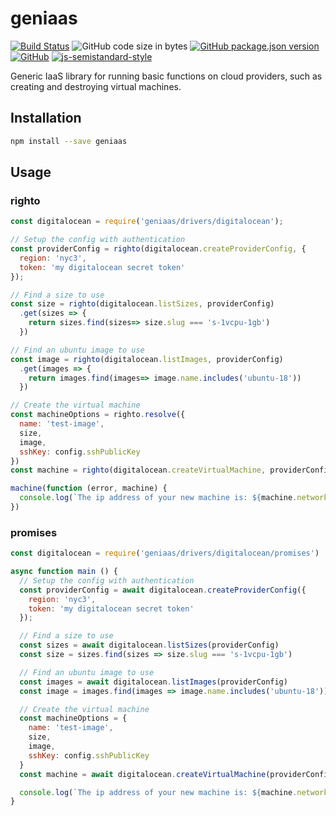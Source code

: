 # geniaas
[![Build Status](https://travis-ci.org/markwylde/geniaas.svg?branch=master)](https://travis-ci.org/markwylde/geniaas)
![GitHub code size in bytes](https://img.shields.io/github/languages/code-size/markwylde/geniaas)
[![GitHub package.json version](https://img.shields.io/github/package-json/v/markwylde/geniaas)](https://github.com/markwylde/geniaas/blob/master/package.json)
[![GitHub](https://img.shields.io/github/license/markwylde/geniaas)](https://github.com/markwylde/geniaas/blob/master/LICENSE)
[![js-semistandard-style](https://img.shields.io/badge/code%20style-semistandard-brightgreen.svg?style=flat-square)](https://github.com/standard/semistandard)

Generic IaaS library for running basic functions on cloud providers, such as creating and destroying virtual machines.

## Installation
```bash
npm install --save geniaas
```

## Usage
### righto
```javascript
const digitalocean = require('geniaas/drivers/digitalocean');

// Setup the config with authentication
const providerConfig = righto(digitalocean.createProviderConfig, {
  region: 'nyc3',
  token: 'my digitalocean secret token'
});

// Find a size to use
const size = righto(digitalocean.listSizes, providerConfig)
  .get(sizes => {
    return sizes.find(sizes=> size.slug === 's-1vcpu-1gb')
  })

// Find an ubuntu image to use
const image = righto(digitalocean.listImages, providerConfig)
  .get(images => {
    return images.find(images=> image.name.includes('ubuntu-18'))
  })

// Create the virtual machine
const machineOptions = righto.resolve({
  name: 'test-image',
  size,
  image,
  sshKey: config.sshPublicKey
})
const machine = righto(digitalocean.createVirtualMachine, providerConfig, machineOptions)

machine(function (error, machine) {
  console.log(`The ip address of your new machine is: ${machine.networks.v4[0].ip_address}`)
})
```

### promises
```javascript
const digitalocean = require('geniaas/drivers/digitalocean/promises')

async function main () {
  // Setup the config with authentication
  const providerConfig = await digitalocean.createProviderConfig({
    region: 'nyc3',
    token: 'my digitalocean secret token'
  });

  // Find a size to use
  const sizes = await digitalocean.listSizes(providerConfig)
  const size = sizes.find(sizes => size.slug === 's-1vcpu-1gb')

  // Find an ubuntu image to use
  const images = await digitalocean.listImages(providerConfig)
  const image = images.find(images => image.name.includes('ubuntu-18'))

  // Create the virtual machine
  const machineOptions = {
    name: 'test-image',
    size,
    image,
    sshKey: config.sshPublicKey
  }
  const machine = await digitalocean.createVirtualMachine(providerConfig, machineOptions)

  console.log(`The ip address of your new machine is: ${machine.networks.v4[0].ip_address}`)
}
```